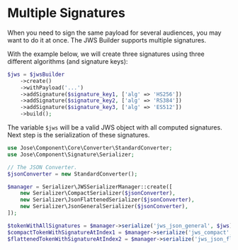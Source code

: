 Multiple Signatures
===================

When you need to sign the same payload for several audiences, you may want to do it at once.
The JWS Builder supports multiple signatures.

With the example below, we will create three signatures using three different algorithms (and signature keys):

```php
$jws = $jwsBuilder
    ->create()
    ->withPayload('...')
    ->addSignature($signature_key1, ['alg' => 'HS256'])
    ->addSignature($signature_key2, ['alg' => 'RS384'])
    ->addSignature($signature_key3, ['alg' => 'ES512'])
    ->build();
```

The variable `$jws` will be a valid JWS object with all computed signatures.
Next step is the serialization of these signatures.

```php
use Jose\Component\Core\Converter\StandardConverter;
use Jose\Component\Signature\Serializer;

// The JSON Converter.
$jsonConverter = new StandardConverter();

$manager = Serializer\JWSSerializerManager::create([
    new Serializer\CompactSerializer($jsonConverter),
    new Serializer\JsonFlattenedSerializer($jsonConverter),
    new Serializer\JsonGeneralSerializer($jsonConverter),
]);

$tokenWithAllSignatures = $manager->serialize('jws_json_general', $jws);
$compactTokenWithSignatureAtIndex1 = $manager->serialize('jws_compact', $jws, 1);
$flattenedTokenWithSignatureAtIndex2 = $manager->serialize('jws_json_flattened', $jws, 2);
```
